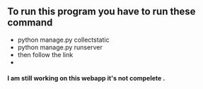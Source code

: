 ## To run this program you have to run these command 
- python manage.py collectstatic
- python manage.py runserver
- then follow the link 
-
#### I am still working on this webapp it's not compelete .
